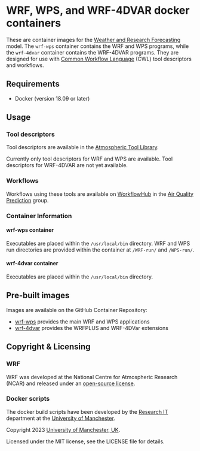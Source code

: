 # WRF, WPS, and WRF-4DVAR docker containers

These are container images for the [Weather and Research Forecasting](https://github.com/wrf-model/WRF)
model. The `wrf-wps` container contains the WRF and WPS programs, while the
`wrf-4dvar` container contains the WRF-4DVAR programs. They are
designed for use with [Common Workflow Language](https://www.commonwl.org/) (CWL) tool
descriptors and workflows.

## Requirements

* Docker (version 18.09 or later)

## Usage

### Tool descriptors

Tool descriptors are available in the [Atmospheric Tool Library](https://github.com/UoMResearchIT/atmos-tools-library).

Currently only tool descriptors for WRF and WPS are available. Tool descriptors
for WRF-4DVAR are not yet available.

### Workflows

Workflows using these tools are available on [WorkflowHub](https://workflowhub.eu/) in
the [Air Quality Prediction](https://workflowhub.eu/projects/103) group.

### Container Information

#### wrf-wps container

Executables are placed within the `/usr/local/bin` directory. WRF and WPS run directories
are provided within the container at `/WRF-run/` and `/WPS-run/`.

#### wrf-4dvar container

Executables are placed within the `/usr/local/bin` directory.

## Pre-built images

Images are available on the GitHub Container Repository:

* [wrf-wps](https://github.com/UoMResearchIT/wrf-docker/pkgs/container/wrf-wps) provides the main WRF and WPS applications
* [wrf-4dvar](https://github.com/UoMResearchIT/wrf-docker/pkgs/container/wrf-4dvar) provides the WRFPLUS and WRF-4DVar extensions

## Copyright & Licensing

### WRF

WRF was developed at the National Centre for Atmospheric Research (NCAR) and
released under an [open-source license](https://github.com/wrf-model/WRF/blob/master/LICENSE.txt).

### Docker scripts

The docker build scripts have been developed by the [Research IT](https://research-it.manchester.ac.uk/) 
department at the [University of Manchester](https://www.manchester.ac.uk/).

Copyright 2023 [University of Manchester, UK](https://www.manchester.ac.uk/).

Licensed under the MIT license, see the LICENSE file for details.
